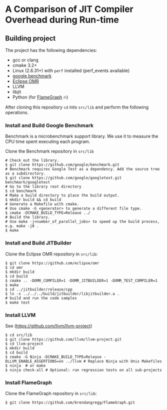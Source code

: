 # A Comparison of JIT Compiler Overhead during Run-time

## Building project
The project has the following dependencies:
- gcc or clang
- cmake 3.2+
- Linux (2.6.31+) with `perf` installed (perf_events available)
- [google benchmark](https://github.com/google/benchmark)
- [Eclipse OMR](https://github.com/eclipse/omr/tree/master/jitbuilder/release)
- LLVM
- libjit
- Python (for [FlameGraph](https://github.com/brendangregg/FlameGraph) 🔥)

After cloning this repository `cd` into `src/lib` and perform the following operations.

### Install and Build Google Benchmark
Benchmark is a microbenchmark support library. We use it to measure the CPU time spent executing each program.

Clone the Benchmark repository in `src/lib`
```
# Check out the library.
$ git clone https://github.com/google/benchmark.git
# Benchmark requires Google Test as a dependency. Add the source tree as a subdirectory.
$ git clone https://github.com/google/googletest.git benchmark/googletest
# Go to the library root directory
$ cd benchmark
# Make a build directory to place the build output.
$ mkdir build && cd build
# Generate a Makefile with cmake.
# Use cmake -G <generator> to generate a different file type.
$ cmake -DCMAKE_BUILD_TYPE=Release ../
# Build the library.
# Use make -j<number_of_parallel_jobs> to speed up the build process, e.g. make -j8 .
$ make 
```
### Install and Build JITBuilder
Clone the Eclipse OMR repository in `src/lib`:
```
$ git clone https://github.com/eclipse/omr
$ cd omr
$ mkdir build
$ cd build
$ cmake .. -DOMR_COMPILER=1 -DOMR_JITBUILDER=1 -DOMR_TEST_COMPILER=1
$ make
$ cd ../jitbuilder/release/cpp
$ ln -s ../../../build/jitbuilder/libjitbuilder.a .
# build and run the code samples
$ make test
```

### Install LLVM
See (https://github.com/llvm/llvm-project)

```
$ cd src/lib
$ git clone https://github.com/llvm/llvm-project.git
$ cd llvm-project
$ mkdir build
$ cd build
$ cmake -G Ninja -DCMAKE_BUILD_TYPE=Release -DLLVM_ENABLE_ASSERTIONS=on ../llvm # Replace Ninja with Unix Makefiles
$ ninja  # or make
$ ninja check-all # Optional: run regression tests on all sub-projects
```


### Install FlameGraph 
Clone the FlameGraph repository in `src/lib`:
```
$ git clone https://github.com/brendangregg/FlameGraph.git
```



